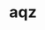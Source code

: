 ---
title: aqz
description: aqzカテゴリの記事一覧です。主に自分自身について取り扱っています。
layout: blog-index
query:
  category: aqz
---
